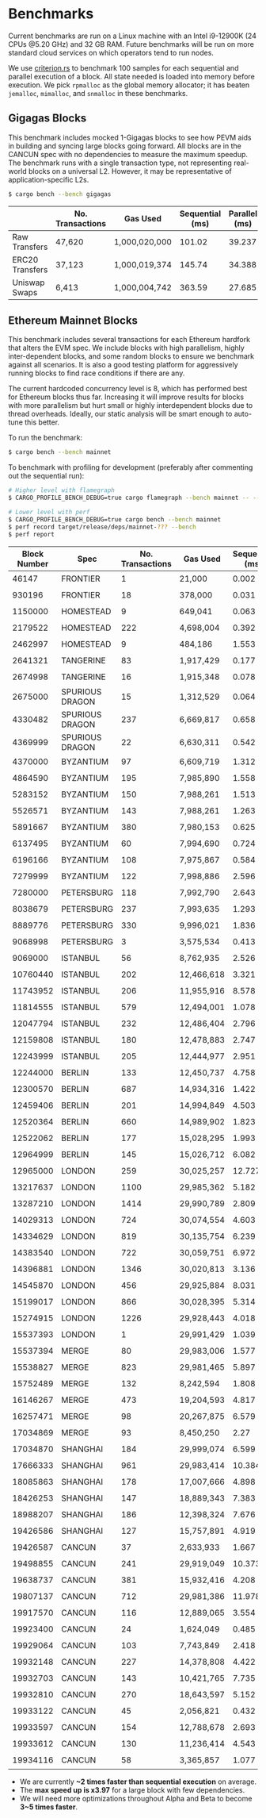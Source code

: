 # Benchmarks

Current benchmarks are run on a Linux machine with an Intel i9-12900K (24 CPUs @5.20 GHz) and 32 GB RAM. Future benchmarks will be run on more standard cloud services on which operators tend to run nodes.

We use [criterion.rs](https://github.com/bheisler/criterion.rs) to benchmark 100 samples for each sequential and parallel execution of a block. All state needed is loaded into memory before execution. We pick `rpmalloc` as the global memory allocator; it has beaten `jemalloc`, `mimalloc`, and `snmalloc` in these benchmarks.

## Gigagas Blocks

This benchmark includes mocked 1-Gigagas blocks to see how PEVM aids in building and syncing large blocks going forward. All blocks are in the CANCUN spec with no dependencies to measure the maximum speedup. The benchmark runs with a single transaction type, not representing real-world blocks on a universal L2. However, it may be representative of application-specific L2s.

```sh
$ cargo bench --bench gigagas
```

|                 | No. Transactions | Gas Used      | Sequential (ms) | Parallel (ms) | Speedup     |
| --------------- | ---------------- | ------------- | --------------- | ------------- | ----------- |
| Raw Transfers   | 47,620           | 1,000,020,000 | 101.02          | 39.237        | 🟢2.57      |
| ERC20 Transfers | 37,123           | 1,000,019,374 | 145.74          | 34.388        | 🟢4.24      |
| Uniswap Swaps   | 6,413            | 1,000,004,742 | 363.59          | 27.685        | 🟢**13.13** |

## Ethereum Mainnet Blocks

This benchmark includes several transactions for each Ethereum hardfork that alters the EVM spec. We include blocks with high parallelism, highly inter-dependent blocks, and some random blocks to ensure we benchmark against all scenarios. It is also a good testing platform for aggressively running blocks to find race conditions if there are any.

The current hardcoded concurrency level is 8, which has performed best for Ethereum blocks thus far. Increasing it will improve results for blocks with more parallelism but hurt small or highly interdependent blocks due to thread overheads. Ideally, our static analysis will be smart enough to auto-tune this better.

To run the benchmark:

```sh
$ cargo bench --bench mainnet
```

To benchmark with profiling for development (preferably after commenting out the sequential run):

```sh
# Higher level with flamegraph
$ CARGO_PROFILE_BENCH_DEBUG=true cargo flamegraph --bench mainnet -- --bench

# Lower level with perf
$ CARGO_PROFILE_BENCH_DEBUG=true cargo bench --bench mainnet
$ perf record target/release/deps/mainnet-??? --bench
$ perf report
```

| Block Number | Spec            | No. Transactions | Gas Used   | Sequential (ms) | Parallel (ms) | Speedup    |
| ------------ | --------------- | ---------------- | ---------- | --------------- | ------------- | ---------- |
| 46147        | FRONTIER        | 1                | 21,000     | 0.002           | 0.002         | ⚪1        |
| 930196       | FRONTIER        | 18               | 378,000    | 0.031           | 0.031         | ⚪1        |
| 1150000      | HOMESTEAD       | 9                | 649,041    | 0.063           | 0.063         | ⚪1        |
| 2179522      | HOMESTEAD       | 222              | 4,698,004  | 0.392           | 0.261         | 🟢1.5      |
| 2462997      | HOMESTEAD       | 9                | 484,186    | 1.553           | 1.539         | ⚪1        |
| 2641321      | TANGERINE       | 83               | 1,917,429  | 0.177           | 0.174         | ⚪1        |
| 2674998      | TANGERINE       | 16               | 1,915,348  | 0.078           | 0.078         | ⚪1        |
| 2675000      | SPURIOUS DRAGON | 15               | 1,312,529  | 0.064           | 0.064         | ⚪1        |
| 4330482      | SPURIOUS DRAGON | 237              | 6,669,817  | 0.658           | 0.283         | 🟢2.32     |
| 4369999      | SPURIOUS DRAGON | 22               | 6,630,311  | 0.542           | 0.303         | 🟢1.79     |
| 4370000      | BYZANTIUM       | 97               | 6,609,719  | 1.312           | 1.209         | 🟢1.09     |
| 4864590      | BYZANTIUM       | 195              | 7,985,890  | 1.558           | 0.457         | 🟢3.41     |
| 5283152      | BYZANTIUM       | 150              | 7,988,261  | 1.513           | 0.437         | 🟢3.46     |
| 5526571      | BYZANTIUM       | 143              | 7,988,261  | 1.263           | 0.593         | 🟢2.13     |
| 5891667      | BYZANTIUM       | 380              | 7,980,153  | 0.625           | 0.334         | 🟢1.87     |
| 6137495      | BYZANTIUM       | 60               | 7,994,690  | 0.724           | 0.379         | 🟢1.91     |
| 6196166      | BYZANTIUM       | 108              | 7,975,867  | 0.584           | 0.53          | 🟢1.1      |
| 7279999      | BYZANTIUM       | 122              | 7,998,886  | 2.596           | 0.654         | 🟢**3.97** |
| 7280000      | PETERSBURG      | 118              | 7,992,790  | 2.643           | 1.412         | 🟢1.87     |
| 8038679      | PETERSBURG      | 237              | 7,993,635  | 1.293           | 0.518         | 🟢2.5      |
| 8889776      | PETERSBURG      | 330              | 9,996,021  | 1.836           | 0.673         | 🟢2.73     |
| 9068998      | PETERSBURG      | 3                | 3,575,534  | 0.413           | 0.415         | ⚪1        |
| 9069000      | ISTANBUL        | 56               | 8,762,935  | 2.526           | 1.431         | 🟢1.76     |
| 10760440     | ISTANBUL        | 202              | 12,466,618 | 3.321           | 1.388         | 🟢2.39     |
| 11743952     | ISTANBUL        | 206              | 11,955,916 | 8.578           | 5.976         | 🟢1.44     |
| 11814555     | ISTANBUL        | 579              | 12,494,001 | 1.078           | 0.588         | 🟢1.83     |
| 12047794     | ISTANBUL        | 232              | 12,486,404 | 2.796           | 1.102         | 🟢2.54     |
| 12159808     | ISTANBUL        | 180              | 12,478,883 | 2.747           | 1.464         | 🟢1.88     |
| 12243999     | ISTANBUL        | 205              | 12,444,977 | 2.951           | 1.083         | 🟢2.72     |
| 12244000     | BERLIN          | 133              | 12,450,737 | 4.758           | 3.329         | 🟢1.43     |
| 12300570     | BERLIN          | 687              | 14,934,316 | 1.422           | 0.703         | 🟢2.02     |
| 12459406     | BERLIN          | 201              | 14,994,849 | 4.503           | 2.447         | 🟢1.84     |
| 12520364     | BERLIN          | 660              | 14,989,902 | 1.823           | 1.076         | 🟢1.69     |
| 12522062     | BERLIN          | 177              | 15,028,295 | 1.993           | 0.881         | 🟢2.26     |
| 12964999     | BERLIN          | 145              | 15,026,712 | 6.082           | 3.344         | 🟢1.82     |
| 12965000     | LONDON          | 259              | 30,025,257 | 12.727          | 3.862         | 🟢3.3      |
| 13217637     | LONDON          | 1100             | 29,985,362 | 5.182           | 1.728         | 🟢3        |
| 13287210     | LONDON          | 1414             | 29,990,789 | 2.809           | 1.401         | 🟢2.0      |
| 14029313     | LONDON          | 724              | 30,074,554 | 4.603           | 1.304         | 🟢3.53     |
| 14334629     | LONDON          | 819              | 30,135,754 | 6.239           | 2.093         | 🟢2.98     |
| 14383540     | LONDON          | 722              | 30,059,751 | 6.972           | 2.444         | 🟢2.85     |
| 14396881     | LONDON          | 1346             | 30,020,813 | 3.136           | 1.623         | 🟢1.93     |
| 14545870     | LONDON          | 456              | 29,925,884 | 8.031           | 2.564         | 🟢3.13     |
| 15199017     | LONDON          | 866              | 30,028,395 | 5.314           | 1.668         | 🟢3.18     |
| 15274915     | LONDON          | 1226             | 29,928,443 | 4.018           | 1.622         | 🟢2.48     |
| 15537393     | LONDON          | 1                | 29,991,429 | 1.039           | 1.039         | ⚪1        |
| 15537394     | MERGE           | 80               | 29,983,006 | 1.577           | 1.099         | 🟢1.43     |
| 15538827     | MERGE           | 823              | 29,981,465 | 5.897           | 1.943         | 🟢3.04     |
| 15752489     | MERGE           | 132              | 8,242,594  | 1.808           | 0.828         | 🟢2.18     |
| 16146267     | MERGE           | 473              | 19,204,593 | 4.817           | 1.741         | 🟢2.77     |
| 16257471     | MERGE           | 98               | 20,267,875 | 6.579           | 4.263         | 🟢1.54     |
| 17034869     | MERGE           | 93               | 8,450,250  | 2.27            | 0.955         | 🟢2.38     |
| 17034870     | SHANGHAI        | 184              | 29,999,074 | 6.599           | 2.907         | 🟢2.27     |
| 17666333     | SHANGHAI        | 961              | 29,983,414 | 10.384          | 5.941         | 🟢1.75     |
| 18085863     | SHANGHAI        | 178              | 17,007,666 | 4.898           | 2.988         | 🟢1.64     |
| 18426253     | SHANGHAI        | 147              | 18,889,343 | 7.383           | 5.312         | 🟢1.39     |
| 18988207     | SHANGHAI        | 186              | 12,398,324 | 7.676           | 5.105         | 🟢1.5      |
| 19426586     | SHANGHAI        | 127              | 15,757,891 | 4.919           | 2.472         | 🟢1.99     |
| 19426587     | CANCUN          | 37               | 2,633,933  | 1.667           | 1.088         | 🟢1.53     |
| 19498855     | CANCUN          | 241              | 29,919,049 | 10.373          | 5.417         | 🟢1.91     |
| 19638737     | CANCUN          | 381              | 15,932,416 | 4.208           | 2.129         | 🟢1.98     |
| 19807137     | CANCUN          | 712              | 29,981,386 | 11.978          | 6.217         | 🟢1.93     |
| 19917570     | CANCUN          | 116              | 12,889,065 | 3.554           | 1.512         | 🟢2.35     |
| 19923400     | CANCUN          | 24               | 1,624,049  | 0.485           | 0.481         | ⚪1        |
| 19929064     | CANCUN          | 103              | 7,743,849  | 2.418           | 1.286         | 🟢1.88     |
| 19932148     | CANCUN          | 227              | 14,378,808 | 4.422           | 2.268         | 🟢1.95     |
| 19932703     | CANCUN          | 143              | 10,421,765 | 7.735           | 5.968         | 🟢1.3      |
| 19932810     | CANCUN          | 270              | 18,643,597 | 5.152           | 2.515         | 🟢2.05     |
| 19933122     | CANCUN          | 45               | 2,056,821  | 0.432           | 0.279         | 🟢1.55     |
| 19933597     | CANCUN          | 154              | 12,788,678 | 2.693           | 1.586         | 🟢1.7      |
| 19933612     | CANCUN          | 130              | 11,236,414 | 4.543           | 1.305         | 🟢3.48     |
| 19934116     | CANCUN          | 58               | 3,365,857  | 1.077           | 0.618         | 🟢1.74     |

- We are currently **~2 times faster than sequential execution** on average.
- The **max speed up is x3.97** for a large block with few dependencies.
- We will need more optimizations throughout Alpha and Beta to become **3~5 times faster**.
